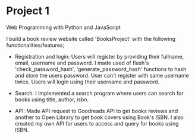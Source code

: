 # Project 1

Web Programming with Python and JavaScript

I build a book review website called 'BooksProject' with the following functionalities/features;

- Registration and login: Users will register by providing their fullname, email, username and password. I made used of flash's 'check_password_hash', 'generate_password_hash' functions to hash and store the users password. User can't register with same username twice. Users will login using their username and password.

- Search: I implemented a search program where users can search for books using title, author, isbn. 

- API: Made API request to Goodreads API to get books reviews and another to Open Library to get book covers using Book's ISBN. I also created my own API for users to access and query for books using ISBN.
